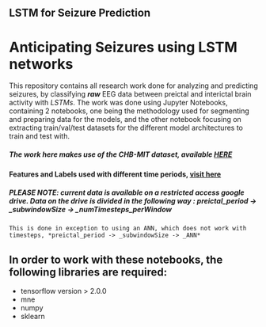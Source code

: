 ## LSTM for Seizure Prediction

# Anticipating Seizures using LSTM networks
This repository contains all research work done for analyzing and predicting seizures, by classifying <strong>*raw*</strong> EEG data between preictal and interictal brain activity with *LSTMs*. The work was done using Jupyter Notebooks, containing 2 notebooks, one being the methodology used for segmenting and preparing data for the models, and the other notebook focusing on extracting train/val/test datasets for the different model architectures to train and test with. 

##### The work here makes use of the CHB-MIT dataset, available <a href="https://physionet.org/content/chbmit/1.0.0/">HERE</a>

#### Features and Labels used with different time periods, <a href="https://drive.google.com/drive/folders/1Ef7OBt9xA1_YE0Bj-eeshrAALw0JjxMp?usp=sharing">visit here</a>
##### PLEASE NOTE: current data is available on a restricted access google drive. Data on the drive is divided in the following way : *preictal_period -> _subwindowSize -> _numTimesteps_perWindow* 
    This is done in exception to using an ANN, which does not work with timesteps, *preictal_period -> _subwindowSize -> _ANN* 

## In order to work with these notebooks, the following libraries are required: 
* tensorflow version > 2.0.0
* mne
* numpy
* sklearn
